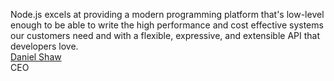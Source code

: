 Node.js excels at providing a modern programming platform that's low-level enough to be able to write the high performance and cost effective systems our customers need and with a flexible, expressive, and extensible API that developers love.  
[Daniel Shaw](http://nodefirm.com)  
CEO
